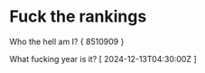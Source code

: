 # Fuck the rankings

Who the hell am I?
{ 8510909 }

What fucking year is it?
[ 2024-12-13T04:30:00Z ]
